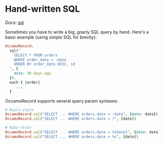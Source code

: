 # Hand-written SQL

*Docs:* [sql](https://www.rubydoc.info/gems/occams-record/OccamsRecord%2Esql)

Sometimes you have to write a big, gnarly SQL query by hand. Here's a basic example (using simple SQL for brevity):

```ruby
OccamsRecord.
  sql("
    SELECT * FROM orders
    WHERE order_date > :date
    ORDER BY order_date DESC, id
  ", {
    date: 30.days.ago
  }).
  each { |order|
     ...
  }
```

OccamsRecord supports several query param syntaxes:

```ruby
# Rails-style
OccamsRecord.sql("SELECT ... WHERE orders.date > :date", {date: date})
OccamsRecord.sql("SELECT ... WHERE orders.date > ?", [date])

# Ruby-style
OccamsRecord.sql("SELECT ... WHERE orders.date > %{date}", {date: date})
OccamsRecord.sql("SELECT ... WHERE orders.date > %s", [date])
```
